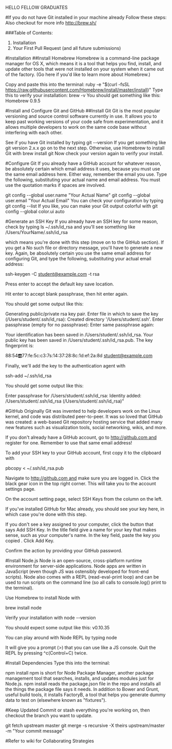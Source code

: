 HELLO FELLOW GRADUATES

#If you do not have Git installed in your  machine already Follow these  steps:
Also checkout for more info http://brew.sh/

###Table of Contents:
1. Installation
2. Your First Pull Request (and all future submissions)

#Installation
##Install Homebrew
Homebrew is a command-line package manager for OS X, which means it is a tool that helps you find, install, and update other tools that were not installed on your system when it came out of the factory. (Go here if you'd like to learn more about Homebrew.)

Copy and paste this into the terminal:
ruby -e "$(curl -fsSL https://raw.githubusercontent.com/Homebrew/install/master/install)"
Type this to verify your installation:
brew -v
You should get something like this:
Homebrew 0.9.5

#Install and Configure Git and GitHub
##Install Git
Git is the most popular versioning and source control software currently in use. It allows you to keep past working versions of your code safe from experimentation, and it allows multiple developers to work on the same code base without interfering with each other.

See if you have Git installed by typing
git --version
If you get something like
git version 2.x.x
go on to the next step. Otherwise, use Homebrew to install Git with
brew install git
Now check your version again to verify your install.

#Configure Git
If you already have a GitHub account for whatever reason, be absolutely certain which email address it uses, because you must use the same email address here. Either way, remember the email you use.
Type the following, substituting your actual name and email address. You must use the quotation marks if spaces are involved.

git config --global user.name "Your Actual Name"
git config --global user.email "Your Actual Email"
You can check your configuration by typing
git config --list
If you like, you can make your Git output colorful with
git config --global color.ui auto

#Generate an SSH Key
If you already have an SSH key for some reason, check by typing
ls ~/.ssh/id_rsa
and you'll see something like
/Users/YourName/.ssh/id_rsa

which means you're done with this step (move on to the GitHub section). If you get a No such file or directory message, you'll have to generate a new key.
Again, be absolutely certain you use the same email address for configuring Git, and type the following, substituting your actual email address:

ssh-keygen -C student@example.com -t rsa

Press enter to accept the default key save location.

Hit enter to accept blank passphrase, then hit enter again.

You should get some output like this:

Generating public/private rsa key pair.
Enter file in which to save the key (/Users/student/.ssh/id_rsa):
Created directory '/Users/student/.ssh'.
Enter passphrase (empty for no passphrase):
Enter same passphrase again:

Your identification has been saved in /Users/student/.ssh/id_rsa.
Your public key has been saved in /Users/student/.ssh/id_rsa.pub.
The key fingerprint is:

88:54:ab:77:fe:5c:c3:7s:14:37:28:8c:1d:ef:2a:8d student@example.com

Finally, we'll add the key to the authentication agent with

ssh-add ~/.ssh/id_rsa

You should get some output like this:

Enter passphrase for /Users/student/.ssh/id_rsa:
Identity added: /Users/student/.ssh/id_rsa (/Users/student/.ssh/id_rsa)"


#GitHub
Originally Git was invented to help developers work on the Linux kernel, and code was distributed peer-to-peer. It was so loved that GitHub was created: a web-based Git repository hosting service that added many new features such as visualization tools, social networking, wikis, and more.

If you don't already have a GitHub account, go to http://github.com and register for one. Remember to use that same email address!

To add your SSH key to your GitHub account, first copy it to the clipboard with

pbcopy < ~/.ssh/id_rsa.pub

Navigate to http://github.com and make sure you are logged in. Click the black gear icon in the top right corner. This will take you to the account settings page.


On the account setting page, select SSH Keys from the column on the left.

If you've installed GitHub for Mac already, you should see your key here, in which case you're done with this step.

If you don't see a key assigned to your computer, click the button that says Add SSH Key. In the title field give a name for your key that makes sense, such as your computer's name. In the key field, paste the key you copied
.
Click Add Key.

Confirm the action by providing your GitHub password.

#Install Node.js
Node is an open-source, cross-platform runtime environment for server-side applications. Node apps are written in JavaScript (even though JS was ostensibly developed for front-end scripts). Node also comes with a REPL (read-eval-print loop) and can be used to run scripts on the command line (so all calls to console.log() print to the terminal).

Use Homebrew to install Node with

brew install node

Verify your installation with
node --version

You should expect some output like this:
v0.10.35

You can play around with Node REPL by typing
node

It will give you a prompt (>) that you can use like a JS console. Quit the REPL by pressing ^c(Control+C) twice.


#Install Dependencies
Type this into the terminal:

npm install
npm is short for Node Package Manager, another package management tool that searches, installs, and updates modules just for Node.js. npm install reads the package.json file in the repo and installs all the things the package file says it needs. In addition to Bower and Grunt, useful build tools, it installs FactoryB, a tool that helps you generate dummy data to test on (elsewhere known as "fixtures").


#Keep Updated
Commit or stash everything you're working on, then checkout the branch you want to update.

git fetch upstream master
git merge -s recursive -X theirs upstream/master -m "Your commit message"




#Refer to wiki for Collaborating Strategies
